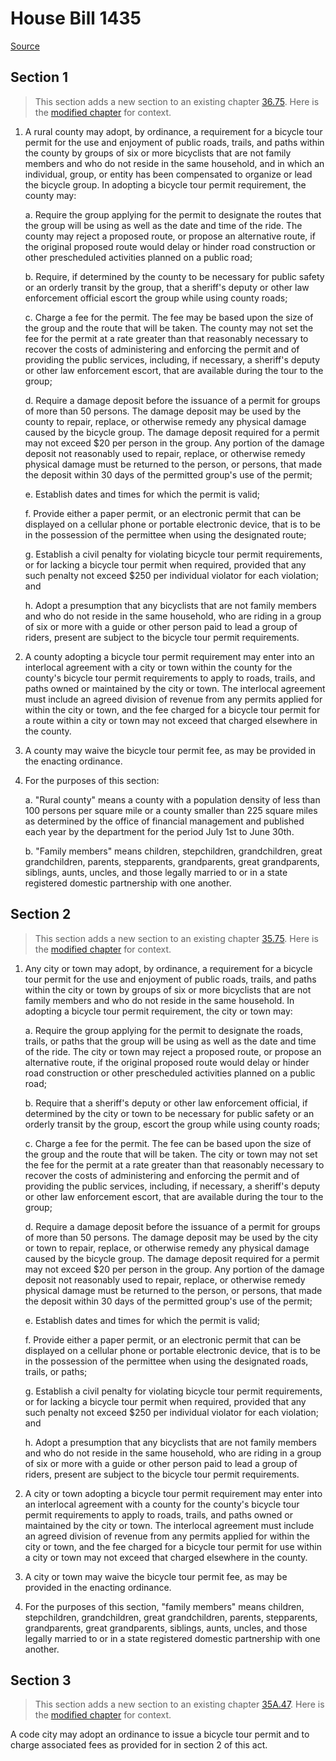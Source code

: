 # House Bill 1435

[Source](http://lawfilesext.leg.wa.gov/biennium/2021-22/Pdf/Bills/House%20Bills/1435.pdf)
## Section 1
> This section adds a new section to an existing chapter [36.75](/rcw/36_counties/36.075_roads_and_bridges—general_provisions.md). Here is the [modified chapter](rcw/36_counties/36.075_roads_and_bridges—general_provisions.md) for context.

1. A rural county may adopt, by ordinance, a requirement for a bicycle tour permit for the use and enjoyment of public roads, trails, and paths within the county by groups of six or more bicyclists that are not family members and who do not reside in the same household, and in which an individual, group, or entity has been compensated to organize or lead the bicycle group. In adopting a bicycle tour permit requirement, the county may:

    a. Require the group applying for the permit to designate the routes that the group will be using as well as the date and time of the ride. The county may reject a proposed route, or propose an alternative route, if the original proposed route would delay or hinder road construction or other prescheduled activities planned on a public road;

    b. Require, if determined by the county to be necessary for public safety or an orderly transit by the group, that a sheriff's deputy or other law enforcement official escort the group while using county roads;

    c. Charge a fee for the permit. The fee may be based upon the size of the group and the route that will be taken. The county may not set the fee for the permit at a rate greater than that reasonably necessary to recover the costs of administering and enforcing the permit and of providing the public services, including, if necessary, a sheriff's deputy or other law enforcement escort, that are available during the tour to the group;

    d. Require a damage deposit before the issuance of a permit for groups of more than 50 persons. The damage deposit may be used by the county to repair, replace, or otherwise remedy any physical damage caused by the bicycle group. The damage deposit required for a permit may not exceed $20 per person in the group. Any portion of the damage deposit not reasonably used to repair, replace, or otherwise remedy physical damage must be returned to the person, or persons, that made the deposit within 30 days of the permitted group's use of the permit;

    e. Establish dates and times for which the permit is valid;

    f. Provide either a paper permit, or an electronic permit that can be displayed on a cellular phone or portable electronic device, that is to be in the possession of the permittee when using the designated route;

    g. Establish a civil penalty for violating bicycle tour permit requirements, or for lacking a bicycle tour permit when required, provided that any such penalty not exceed $250 per individual violator for each violation; and

    h. Adopt a presumption that any bicyclists that are not family members and who do not reside in the same household, who are riding in a group of six or more with a guide or other person paid to lead a group of riders, present are subject to the bicycle tour permit requirements.

2. A county adopting a bicycle tour permit requirement may enter into an interlocal agreement with a city or town within the county for the county's bicycle tour permit requirements to apply to roads, trails, and paths owned or maintained by the city or town. The interlocal agreement must include an agreed division of revenue from any permits applied for within the city or town, and the fee charged for a bicycle tour permit for a route within a city or town may not exceed that charged elsewhere in the county.

3. A county may waive the bicycle tour permit fee, as may be provided in the enacting ordinance.

4. For the purposes of this section:

    a. "Rural county" means a county with a population density of less than 100 persons per square mile or a county smaller than 225 square miles as determined by the office of financial management and published each year by the department for the period July 1st to June 30th.

    b. "Family members" means children, stepchildren, grandchildren, great grandchildren, parents, stepparents, grandparents, great grandparents, siblings, aunts, uncles, and those legally married to or in a state registered domestic partnership with one another.


## Section 2
> This section adds a new section to an existing chapter [35.75](/rcw/35_cities_and_towns/35.075_streets—bicycles—paths.md). Here is the [modified chapter](rcw/35_cities_and_towns/35.075_streets—bicycles—paths.md) for context.

1. Any city or town may adopt, by ordinance, a requirement for a bicycle tour permit for the use and enjoyment of public roads, trails, and paths within the city or town by groups of six or more bicyclists that are not family members and who do not reside in the same household. In adopting a bicycle tour permit requirement, the city or town may:

    a. Require the group applying for the permit to designate the roads, trails, or paths that the group will be using as well as the date and time of the ride. The city or town may reject a proposed route, or propose an alternative route, if the original proposed route would delay or hinder road construction or other prescheduled activities planned on a public road;

    b. Require that a sheriff's deputy or other law enforcement official, if determined by the city or town to be necessary for public safety or an orderly transit by the group, escort the group while using county roads;

    c. Charge a fee for the permit. The fee can be based upon the size of the group and the route that will be taken. The city or town may not set the fee for the permit at a rate greater than that reasonably necessary to recover the costs of administering and enforcing the permit and of providing the public services, including, if necessary, a sheriff's deputy or other law enforcement escort, that are available during the tour to the group;

    d. Require a damage deposit before the issuance of a permit for groups of more than 50 persons. The damage deposit may be used by the city or town to repair, replace, or otherwise remedy any physical damage caused by the bicycle group. The damage deposit required for a permit may not exceed $20 per person in the group. Any portion of the damage deposit not reasonably used to repair, replace, or otherwise remedy physical damage must be returned to the person, or persons, that made the deposit within 30 days of the permitted group's use of the permit;

    e. Establish dates and times for which the permit is valid;

    f. Provide either a paper permit, or an electronic permit that can be displayed on a cellular phone or portable electronic device, that is to be in the possession of the permittee when using the designated roads, trails, or paths;

    g. Establish a civil penalty for violating bicycle tour permit requirements, or for lacking a bicycle tour permit when required, provided that any such penalty not exceed $250 per individual violator for each violation; and

    h. Adopt a presumption that any bicyclists that are not family members and who do not reside in the same household, who are riding in a group of six or more with a guide or other person paid to lead a group of riders, present are subject to the bicycle tour permit requirements.

2. A city or town adopting a bicycle tour permit requirement may enter into an interlocal agreement with a county for the county's bicycle tour permit requirements to apply to roads, trails, and paths owned or maintained by the city or town. The interlocal agreement must include an agreed division of revenue from any permits applied for within the city or town, and the fee charged for a bicycle tour permit for use within a city or town may not exceed that charged elsewhere in the county.

3. A city or town may waive the bicycle tour permit fee, as may be provided in the enacting ordinance.

4. For the purposes of this section, "family members" means children, stepchildren, grandchildren, great grandchildren, parents, stepparents, grandparents, great grandparents, siblings, aunts, uncles, and those legally married to or in a state registered domestic partnership with one another.


## Section 3
> This section adds a new section to an existing chapter [35A.47](/rcw/35A_optional_municipal_code/35A.47_highways_and_streets.md). Here is the [modified chapter](rcw/35A_optional_municipal_code/35A.47_highways_and_streets.md) for context.

A code city may adopt an ordinance to issue a bicycle tour permit and to charge associated fees as provided for in section 2 of this act.

